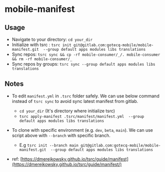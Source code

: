# mobile-manifest

## Usage

- Navigate to your directory: `cd your_dir`
- Initialize with tsrc : `tsrc init git@gitlab.com:gotecq-mobile/mobile-manifest.git  --group default apps modules libs translations`
- Sync repos: `tsrc sync && cp -rf mobile-consumer/_/. mobile-consumer && rm -rf mobile-consumer/_`
- Sync repos by groups: `tsrc sync --group default apps modules libs translations`


## Notes

- To edit `manifest.yml` in `.tsrc` folder safely. We can use below command instead of `tsrc sync` to avoid sync latest manifest from gitlab.

  - `cd your_dir` (It's directory where initialize tsrc)
  - `tsrc apply-manifest .tsrc/manifest/manifest.yml  --group default apps modules libs translations`

- To clone with specific environment (e.g. `dev`, `beta`, `main`). We can use script above with `--branch` with specific branch.
  - E.g `tsrc init --branch main git@gitlab.com:gotecq-mobile/mobile-manifest.git  --group default apps modules libs translations`

- ref: [https://dmerejkowsky.github.io/tsrc/guide/manifest](https://dmerejkowsky.github.io/tsrc/guide/manifest/)
